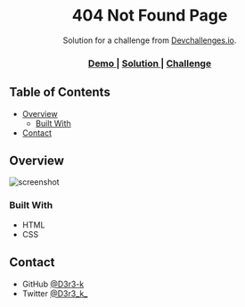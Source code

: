<!-- Please update value in the {}  -->

<h1 align="center">404 Not Found Page</h1>

<div align="center">
   Solution for a challenge from  <a href="http://devchallenges.io" target="_blank">Devchallenges.io</a>.
</div>

<div align="center">
  <h3>
    <a href="https://d3r3-k.github.io/ResponsiveWebDev/404-not-found/">
      Demo
    </a>
    <span> | </span>
    <a href="https://github.com/D3r3-k/ResponsiveWebDev/tree/master/404-not-found">
      Solution
    </a>
    <span> | </span>
    <a href="https://devchallenges.io/challenges/wBunSb7FPrIepJZAg0sY">
      Challenge
    </a>
  </h3>
</div>

<!-- TABLE OF CONTENTS -->

## Table of Contents

- [Overview](#overview)
  - [Built With](#built-with)
- [Contact](#contact)

<!-- OVERVIEW -->

## Overview

![screenshot](https://i.imgur.com/eu1gJBL.jpg)

### Built With

<!-- This section should list any major frameworks that you built your project using. Here are a few examples.-->

- HTML
- CSS

## Contact

- GitHub [@D3r3-k](https://github.com/D3r3-k)
- Twitter [@D3r3_k_](https://twitter.com/D3r3_k_)
